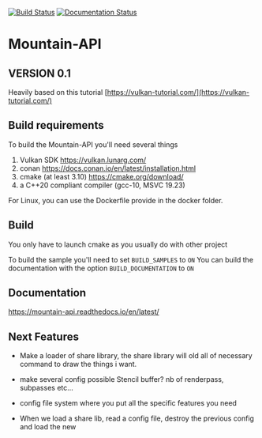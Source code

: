 [![Build Status](https://drone.aigle-grenier.ovh/api/badges/joeBlinx/Mountain-API/status.svg)](https://drone.aigle-grenier.ovh/joeBlinx/Mountain-API)
[![Documentation Status](https://readthedocs.org/projects/mountain-api/badge/?version=latest)](https://mountain-api.readthedocs.io/en/latest/?badge=latest)
# Mountain-API

## VERSION 0.1
Heavily based on this tutorial [https://vulkan-tutorial.com/](https://vulkan-tutorial.com/)

## Build requirements
To build the Mountain-API you'll need several things
1. Vulkan SDK https://vulkan.lunarg.com/
2. conan https://docs.conan.io/en/latest/installation.html
3. cmake (at least 3.10) https://cmake.org/download/
4. a C++20 compliant compiler (gcc-10, MSVC 19.23)

For Linux, you can use the Dockerfile provide in the docker folder.
## Build
You only have to launch cmake as you usually do with other project

To build the sample you'll need to set `BUILD_SAMPLES` to `ON`
You can build the documentation with the option `BUILD_DOCUMENTATION` to `ON`

## Documentation
https://mountain-api.readthedocs.io/en/latest/

## Next Features
- Make a loader of share library, the share library will old all of necessary command 
to draw the things i want.

- make several config possible Stencil buffer? nb of renderpass, subpasses etc...

- config file system where you put all the specific features you need 

- When we load a share lib, read a config file, destroy the previous config and load the new

